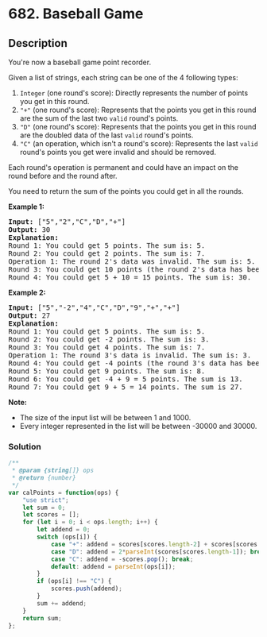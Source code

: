 # 682. Baseball Game

## Description

You're now a baseball game point recorder.

Given a list of strings, each string can be one of the 4 following types:

1. `Integer` (one round's score): Directly represents the number of points you get in this round.
2. `"+"` (one round's score): Represents that the points you get in this round are the sum of the last two `valid` round's points.
3. `"D"` (one round's score): Represents that the points you get in this round are the doubled data of the last `valid` round's points.
4. `"C"` (an operation, which isn't a round's score): Represents the last `valid` round's points you get were invalid and should be removed.

Each round's operation is permanent and could have an impact on the round before and the round after.

You need to return the sum of the points you could get in all the rounds.

**Example 1:**
<pre>
<b>Input:</b> ["5","2","C","D","+"]
<b>Output:</b> 30
<b>Explanation:</b>
Round 1: You could get 5 points. The sum is: 5.
Round 2: You could get 2 points. The sum is: 7.
Operation 1: The round 2's data was invalid. The sum is: 5.  
Round 3: You could get 10 points (the round 2's data has been removed). The sum is: 15.
Round 4: You could get 5 + 10 = 15 points. The sum is: 30.
</pre>

**Example 2:**
<pre>
<b>Input:</b> ["5","-2","4","C","D","9","+","+"]
<b>Output:</b> 27
<b>Explanation:</b>
Round 1: You could get 5 points. The sum is: 5.
Round 2: You could get -2 points. The sum is: 3.
Round 3: You could get 4 points. The sum is: 7.
Operation 1: The round 3's data is invalid. The sum is: 3.  
Round 4: You could get -4 points (the round 3's data has been removed). The sum is: -1.
Round 5: You could get 9 points. The sum is: 8.
Round 6: You could get -4 + 9 = 5 points. The sum is 13.
Round 7: You could get 9 + 5 = 14 points. The sum is 27.
</pre>

**Note:**
* The size of the input list will be between 1 and 1000.
* Every integer represented in the list will be between -30000 and 30000.

### Solution
```javascript
/**
 * @param {string[]} ops
 * @return {number}
 */
var calPoints = function(ops) {
    "use strict";
    let sum = 0;
    let scores = [];
    for (let i = 0; i < ops.length; i++) {
        let addend = 0;
        switch (ops[i]) {
            case "+": addend = scores[scores.length-2] + scores[scores.length-1]; break;
            case "D": addend = 2*parseInt(scores[scores.length-1]); break;
            case "C": addend = -scores.pop(); break;
            default: addend = parseInt(ops[i]);
        }
        if (ops[i] !== "C") {
            scores.push(addend);
        }
        sum += addend;
    }
    return sum;
};
```